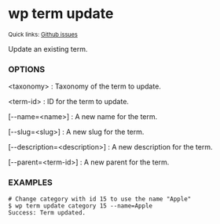 # wp term update

<small>Quick links: <a href="https://github.com/issues?q=is%3Aopen+label%3Acommand%3Aterm-update+sort%3Aupdated-desc+org%3Awp-cli">Github issues</a></small>

Update an existing term.

### OPTIONS

&lt;taxonomy&gt;
: Taxonomy of the term to update.

&lt;term-id&gt;
: ID for the term to update.

[\--name=&lt;name&gt;]
: A new name for the term.

[\--slug=&lt;slug&gt;]
: A new slug for the term.

[\--description=&lt;description&gt;]
: A new description for the term.

[\--parent=&lt;term-id&gt;]
: A new parent for the term.

### EXAMPLES

    # Change category with id 15 to use the name "Apple"
    $ wp term update category 15 --name=Apple
    Success: Term updated.


